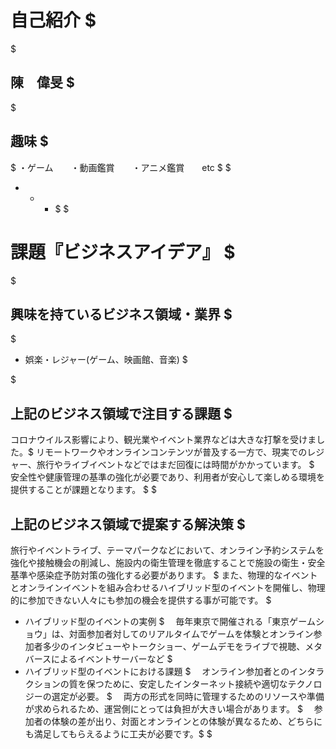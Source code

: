 # 自己紹介 $
$
## 陳　偉旻 $
$
## 趣味 $
$
・ゲーム　　・動画鑑賞　　・アニメ鑑賞　　etc $
$
* * * $
$
# 課題『ビジネスアイデア』 $
$
## 興味を持ているビジネス領域・業界 $
$
- 娯楽・レジャー(ゲーム、映画館、音楽) $
<!-- - メディア・広告業(テレビ、出版、映画制作) $
- テクノロジー(AI、IoT) $
- サービス業(オンライン販売) $ -->
$
## 上記のビジネス領域で注目する課題 $
コロナウイルス影響により、観光業やイベント業界などは大きな打撃を受けました。$
リモートワークやオンラインコンテンツが普及する一方で、現実でのレジャー、旅行やライブイベントなどではまだ回復には時間がかかっています。 $
安全性や健康管理の基準の強化が必要であり、利用者が安心して楽しめる環境を提供することが課題となります。 $
$
## 上記のビジネス領域で提案する解決策 $
旅行やイベントライブ、テーマパークなどにおいて、オンライン予約システムを強化や接触機会の削減し、施設内の衛生管理を徹底することで施設の衛生・安全基準や感染症予防対策の強化する必要があります。 $
また、物理的なイベントとオンラインイベントを組み合わせるハイブリッド型のイベントを開催し、物理的に参加できない人々にも参加の機会を提供する事が可能です。 $
- ハイブリッド型のイベントの実例 $
　毎年東京で開催される「東京ゲームショウ」は、対面参加者対してのリアルタイムでゲームを体験とオンライン参加者多少のインタビューやトークショー、ゲームデモをライブで視聴、メタバースによるイベントサーバーなど $
- ハイブリッド型のイベントにおける課題 $
　オンライン参加者とのインタラクションの質を保つために、安定したインターネット接続や適切なテクノロジーの選定が必要。 $
　両方の形式を同時に管理するためのリソースや準備が求められるため、運営側にとっては負担が大きい場合があります。 $
　参加者の体験の差が出り、対面とオンラインとの体験が異なるため、どちらにも満足してもらえるように工夫が必要です。$
$
